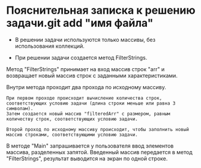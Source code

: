 # Пояснительная записка к решению задачи.git add "имя файла"

* В решении задачи используются только массивы, без использования коллекций.

* При решении задачи создается метод FilterStrings. 

Метод "FilterStrings" принимает на вход массив строк "arr" и возвращает новый массив строк с заданными характеристиками. 

Внутри метода проходит два прохода по исходному массиву. 

~~~
При первом проходе происходит вычисление количества строк, соответствующих условию задачи (длина строки меньше или равна 3 символам). 
Затем создается новый массив "filteredArr" с размером, равным количеству строк, соответствующих условию задачи.
~~~

~~~
Второй проход по исходному массиву происходит, чтобы заполнить новый массив строками, соответствующими условию задачи.
~~~

В методе "Main" запрашивается у пользователя ввод элементов массива, разделенных запятой. Введенный массив передается в метод "FilterStrings", результат выводится на экран по одной строке.
